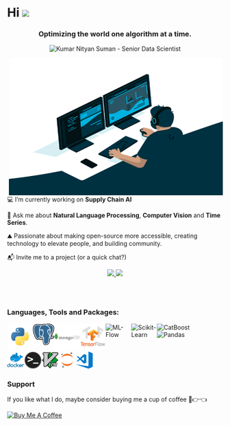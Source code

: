 <h1>Hi <img src="https://media.giphy.com/media/hvRJCLFzcasrR4ia7z/giphy.gif" width="30px"></h1>

<h3 align="center">Optimizing the world one algorithm at a time.</h3>

<p align="center"><img src="https://github.githubassets.com/images/modules/notifications/inbox-zero.svg" alt="Kumar Nityan Suman - Senior Data Scientist"/></p>

<img align="right" alt="GIF" src="https://github.com/nityansuman/nityansuman/blob/main/code.gif?raw=true" width="500" height="320" />

:computer: I’m currently working on **Supply Chain AI**

:speech_balloon: Ask me about	**Natural Language Processing**, **Computer Vision** and **Time Series**.

:mountain: Passionate about making open-source more accessible, creating technology to elevate people, and building community.

:mailbox_with_mail: Invite me to a project (or a quick chat?)

<p align="center">
  <a href="mailto:nityan.suman@gmail.com" alt="Gmail">
    <img src="https://img.shields.io/badge/-Gmail-FF0000?style=flat-square&labelColor=FF0000&logo=gmail&logoColor=white&link=mailto:nityan.suman@gmail.com" />
  </a>
  
  <a href="https://www.linkedin.com/in/kumar-nityan-suman/" alt="Linkedin">
      <img src="https://img.shields.io/badge/-Linkedin-0e76a8?style=flat-square&logo=Linkedin&logoColor=white&link=https://www.linkedin.com/in/kumar-nityan-suman/" />
  </a>
</p>

<br>
<br>

### Languages, Tools and Packages:

<img align="left" alt="Python 3" width="60px" src="https://raw.githubusercontent.com/github/explore/80688e429a7d4ef2fca1e82350fe8e3517d3494d/topics/python/python.png" />
<img align="left" alt="PostSQL" width="50px" src="https://raw.githubusercontent.com/github/explore/80688e429a7d4ef2fca1e82350fe8e3517d3494d/topics/postgresql/postgresql.png" />
<img align="left" alt="MongoDB" width="60px" src="https://raw.githubusercontent.com/github/explore/80688e429a7d4ef2fca1e82350fe8e3517d3494d/topics/mongodb/mongodb.png" />

<img align="left" alt="TensorFlow" width="60px" src="https://raw.githubusercontent.com/github/explore/80688e429a7d4ef2fca1e82350fe8e3517d3494d/topics/tensorflow/tensorflow.png" />
<img align="left" alt="ML-Flow" width="60px" src="https://avatars0.githubusercontent.com/u/39938107?s=200&v=4" />
<img align="left" alt="Scikit-Learn" width="60px" src="https://raw.githubusercontent.com/scikit-learn/scikit-learn/main/doc/logos/scikit-learn-logo.png" />
<img align="left" alt="CatBoost" width="100px" src="https://camo.githubusercontent.com/978ad57e1fba31f89403bdc139b9dbaffe70d32e88e31e4017897d902955dcad/687474703a2f2f73746f726167652e6d64732e79616e6465782e6e65742f6765742d646576746f6f6c732d6f70656e736f757263652f3235303835342f636174626f6f73742d6c6f676f2e706e67" />
<img align="left" alt="Pandas" width="80px" src="https://camo.githubusercontent.com/981d48e57e23a4907cebc4eb481799b5882595ea978261f22a3e131dcd6ebee6/68747470733a2f2f70616e6461732e7079646174612e6f72672f7374617469632f696d672f70616e6461732e737667" />

<br><br><br>

<img align="left" alt="Docker" width="40px" src="https://raw.githubusercontent.com/github/explore/80688e429a7d4ef2fca1e82350fe8e3517d3494d/topics/docker/docker.png" />
<img align="left" alt="Terminal" width="40px" src="https://raw.githubusercontent.com/github/explore/80688e429a7d4ef2fca1e82350fe8e3517d3494d/topics/terminal/terminal.png" />
<img align="left" alt="Vim" width="40px" src="https://raw.githubusercontent.com/github/explore/80688e429a7d4ef2fca1e82350fe8e3517d3494d/topics/vim/vim.png" />
<img align="left" alt="Jupyter Notebook" width="40px" src="https://raw.githubusercontent.com/github/explore/80688e429a7d4ef2fca1e82350fe8e3517d3494d/topics/jupyter-notebook/jupyter-notebook.png" />
<img alt="Visual Studio Code" width="40px" src="https://raw.githubusercontent.com/github/explore/80688e429a7d4ef2fca1e82350fe8e3517d3494d/topics/visual-studio-code/visual-studio-code.png" />

### Support

If you like what I do, maybe consider buying me a cup of coffee 🥺👉👈

<a href="https://www.buymeacoffee.com/nityansuman" target="_blank"><img src="https://cdn.buymeacoffee.com/buttons/v2/default-red.png" alt="Buy Me A Coffee" width="150" ></a>

